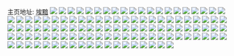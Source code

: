 主页地址: [埃黯](https://weibo.com/u/5022919607) 
![](https://wx4.sinaimg.cn/mw2000/005tVEQnly1h9mcxsoysdj31o0280e82.jpg) 
![](https://wx4.sinaimg.cn/mw2000/005tVEQnly1h9mcy1jgzej31o0280npd.jpg) 
![](https://wx4.sinaimg.cn/mw2000/005tVEQnly1h9mcyfs6npj31o0280b2a.jpg) 
![](https://wx4.sinaimg.cn/mw2000/005tVEQnly1h9mcxke8r2j33402c04qs.jpg) 
![](https://wx4.sinaimg.cn/mw2000/005tVEQnly1h8t5nunzfbj30wi1yc7wh.jpg) 
![](https://wx4.sinaimg.cn/mw2000/005tVEQnly1h8t5nhj1asj31kw2dce81.jpg) 
![](https://wx4.sinaimg.cn/mw2000/005tVEQnly1h8ofs3v3uhj31o0280x6p.jpg) 
![](https://wx4.sinaimg.cn/mw2000/005tVEQnly1h8ncmd7xm7j30wi0wiaeg.jpg) 
![](https://wx4.sinaimg.cn/mw2000/005tVEQnly1h8d3jt70tej32tu36cx6p.jpg) 
![](https://wx4.sinaimg.cn/mw2000/005tVEQnly1h826x2mthvj30wi1ycat7.jpg) 
![](https://wx4.sinaimg.cn/mw2000/005tVEQnly1h80cxhxbymj32c034whdv.jpg) 
![](https://wx4.sinaimg.cn/mw2000/005tVEQnly1h7wwzywg6uj30wi1ycajj.jpg) 
![](https://wx4.sinaimg.cn/mw2000/005tVEQnly1h7wx1iliavj30wi1ycb29.jpg) 
![](https://wx4.sinaimg.cn/mw2000/005tVEQnly1h7sft1a3bij31kw2dcnpd.jpg) 
![](https://wx4.sinaimg.cn/mw2000/005tVEQnly1h7nfl4dcpoj324a36ce83.jpg) 
![](https://wx4.sinaimg.cn/mw2000/005tVEQnly1h7nfla93jej31mn266b29.jpg) 
![](https://wx4.sinaimg.cn/mw2000/005tVEQnly1h7nfkxn3t0j32112peb29.jpg) 
![](https://wx4.sinaimg.cn/mw2000/005tVEQnly1h7nfkv3y9nj329f1ichdt.jpg) 
![](https://wx4.sinaimg.cn/mw2000/005tVEQnly1h7lbkjz6wnj32c02c0npd.jpg) 
![](https://wx4.sinaimg.cn/mw2000/005tVEQnly1h7lbkluvaaj31ud1ud1kx.jpg) 
![](https://wx4.sinaimg.cn/mw2000/005tVEQnly1h7lbkkczq5j30wi0widjr.jpg) 
![](https://wx4.sinaimg.cn/mw2000/005tVEQnly1h7hpj8kmycj32c02c01aq.jpg) 
![](https://wx4.sinaimg.cn/mw2000/005tVEQnly1h7gvhpu4noj32dx36cnfl.jpg) 
![](https://wx4.sinaimg.cn/mw2000/005tVEQnly1h7gqiwh33kj32dx36cnpf.jpg) 
![](https://wx4.sinaimg.cn/mw2000/005tVEQnly1h7gqiyn4utj32dc1kwqv5.jpg) 
![](https://wx4.sinaimg.cn/mw2000/005tVEQnly1h72xkwd3u1j32973094qr.jpg) 
![](https://wx4.sinaimg.cn/mw2000/005tVEQnly1h72xkudt3mj327b2xs4qq.jpg) 
![](https://wx4.sinaimg.cn/mw2000/005tVEQnly1h72xkyb3e0j32c0340hcd.jpg) 
![](https://wx4.sinaimg.cn/mw2000/005tVEQnly1h72xl0djtfj32c0340b2c.jpg) 
![](https://wx4.sinaimg.cn/mw2000/005tVEQnly1h72xkcssloj32402te7wj.jpg) 
![](https://wx4.sinaimg.cn/mw2000/005tVEQnly1h72xkhz06cj32c03404qp.jpg) 
![](https://wx4.sinaimg.cn/mw2000/005tVEQnly1h72xkj43fhj31jd21ugsu.jpg) 
![](https://wx4.sinaimg.cn/mw2000/005tVEQnly1h72xkfdwclj32c0340k75.jpg) 
![](https://wx4.sinaimg.cn/mw2000/005tVEQnly1h6ug2frv9bj325s2vqtdo.jpg) 
![](https://wx4.sinaimg.cn/mw2000/005tVEQnly1h6ug243m1sj32801o047x.jpg) 
![](https://wx4.sinaimg.cn/mw2000/005tVEQnly1h6ug2b0c7gj33402c0e84.jpg) 
![](https://wx4.sinaimg.cn/mw2000/005tVEQnly1h6q6m9f335j32c02c0hdt.jpg) 
![](https://wx4.sinaimg.cn/mw2000/005tVEQnly1h6q6maicihj32c02c07wh.jpg) 
![](https://wx4.sinaimg.cn/mw2000/005tVEQnly1h6kgz4ajlij30u00u046g.jpg) 
![](https://wx4.sinaimg.cn/mw2000/005tVEQnly1h6kgzc7qgej31yc0wi1gv.jpg) 
![](https://wx4.sinaimg.cn/mw2000/005tVEQnly1h6khemb7kdj313c1gg76w.jpg) 
![](https://wx4.sinaimg.cn/mw2000/005tVEQnly1h6kgz8cxs0j30wi1ycqo6.jpg) 
![](https://wx4.sinaimg.cn/mw2000/005tVEQnly1h6kh9qzg06j30wi1yce81.jpg) 
![](https://wx4.sinaimg.cn/mw2000/005tVEQnly1h6kh1lfas2j32c0340diy.jpg) 
![](https://wx4.sinaimg.cn/mw2000/005tVEQnly1h6ftit6q5wj326t2x2npe.jpg) 
![](https://wx4.sinaimg.cn/mw2000/005tVEQnly1h6ftirosjtj32c0340kjn.jpg) 
![](https://wx4.sinaimg.cn/mw2000/005tVEQnly1h66khrf89dj30u0140jvo.jpg) 
![](https://wx4.sinaimg.cn/mw2000/005tVEQnly1h66khnwoqyj32c02c0gq0.jpg) 
![](https://wx4.sinaimg.cn/mw2000/005tVEQnly1h66kiywjsej32c02c01ky.jpg) 
![](https://wx4.sinaimg.cn/mw2000/005tVEQnly1h61qdtdgmkj32c02c07st.jpg) 
![](https://wx4.sinaimg.cn/mw2000/005tVEQnly1h61qdpip91j32c02c0e81.jpg) 
![](https://wx4.sinaimg.cn/mw2000/005tVEQnly1h5zkhqpkvyj30u00u0goi.jpg) 
![](https://wx4.sinaimg.cn/mw2000/005tVEQnly1h5zkhq5i6pj30wi0wigw4.jpg) 
![](https://wx4.sinaimg.cn/mw2000/005tVEQnly1h5snxnkkntj32801o0b2a.jpg) 
![](https://wx4.sinaimg.cn/mw2000/005tVEQnly1h5dd1rb1hlj32c02c0b2a.jpg) 
![](https://wx4.sinaimg.cn/mw2000/005tVEQnly1h5dd1wjzsaj32c0340b2c.jpg) 
![](https://wx4.sinaimg.cn/mw2000/005tVEQnly1h5dd1z69oqj32c02c0e82.jpg) 
![](https://wx4.sinaimg.cn/mw2000/005tVEQnly1h4utb4hcswj32c03401kz.jpg) 
![](https://wx4.sinaimg.cn/mw2000/005tVEQnly1h4utb11y5hj33402c07wi.jpg) 
![](https://wx4.sinaimg.cn/mw2000/005tVEQnly1h4ovoqcbz4j32c03404qq.jpg) 
![](https://wx4.sinaimg.cn/mw2000/005tVEQnly1h4ovord8eaj317q1mcwzt.jpg) 
![](https://wx4.sinaimg.cn/mw2000/005tVEQnly1h4ovot7bh3j329z29z7wi.jpg) 
![](https://wx4.sinaimg.cn/mw2000/005tVEQnly1h4lpg2404zj32c0340hdu.jpg) 
![](https://wx4.sinaimg.cn/mw2000/005tVEQnly1h4lpg8ds40j32c02c0qv6.jpg) 
![](https://wx4.sinaimg.cn/mw2000/005tVEQnly1h4lpg3gl9tj32c02c0x6p.jpg) 
![](https://wx4.sinaimg.cn/mw2000/005tVEQnly1h4lpg4uhcnj32c0340npd.jpg) 
![](https://wx4.sinaimg.cn/mw2000/005tVEQnly1h4lpgjo8isj32c021g1ky.jpg) 
![](https://wx4.sinaimg.cn/mw2000/005tVEQnly1h4ie3q3p8gj327p2yc4qr.jpg) 
![](https://wx4.sinaimg.cn/mw2000/005tVEQnly1h4ie3fgjlxj326l26l1ky.jpg) 
![](https://wx4.sinaimg.cn/mw2000/005tVEQnly1h4ie3hgenvj326c26c1ky.jpg) 
![](https://wx4.sinaimg.cn/mw2000/005tVEQnly1h4ie3m5zk1j32c0340hdw.jpg) 
![](https://wx4.sinaimg.cn/mw2000/005tVEQnly1h4h9np18aaj30u01400yq.jpg) 
![](https://wx4.sinaimg.cn/mw2000/005tVEQnly1h4h9nq9tubj30u01407ca.jpg) 
![](https://wx4.sinaimg.cn/mw2000/005tVEQnly1h4h9npjx0ij30u0141n4z.jpg) 
![](https://wx4.sinaimg.cn/mw2000/005tVEQnly1h4h9nof46fj30u0140grw.jpg) 
![](https://wx4.sinaimg.cn/mw2000/005tVEQnly1h4g0cqgcjij31cn1svnnn.jpg) 
![](https://wx4.sinaimg.cn/mw2000/005tVEQnly1h4g0cp7kayj32c02c07wh.jpg) 
![](https://wx4.sinaimg.cn/mw2000/005tVEQnly1h4fzvfzmacj32c02c0u0y.jpg) 
![](https://wx4.sinaimg.cn/mw2000/005tVEQnly1h4fzvnvf42j32c0340npg.jpg) 
![](https://wx4.sinaimg.cn/mw2000/005tVEQnly1h4emq12kcwj30u00u07ai.jpg) 
![](https://wx4.sinaimg.cn/mw2000/005tVEQnly1h4emq0ovoqj31b01qoh69.jpg) 
![](https://wx4.sinaimg.cn/mw2000/005tVEQnly1h3ywhi6f7nj32c0340hdu.jpg) 
![](https://wx4.sinaimg.cn/mw2000/005tVEQnly1h3wgiltcs1j31sc2dskjl.jpg) 
![](https://wx4.sinaimg.cn/mw2000/005tVEQnly1h3t7ngft5sj324x2ukb2a.jpg) 
![](https://wx4.sinaimg.cn/mw2000/005tVEQnly1h3t7ngyzh8j31540u049n.jpg) 
![](https://wx4.sinaimg.cn/mw2000/005tVEQnly1h39b0qjvfgj329f30lqv6.jpg) 
![](https://wx4.sinaimg.cn/mw2000/005tVEQnly1h39b0tas4dj33402c0qv7.jpg) 
![](https://wx4.sinaimg.cn/mw2000/005tVEQnly1h39b0vn9gwj32c02c0hdu.jpg) 
![](https://wx4.sinaimg.cn/mw2000/005tVEQnly1h34g21rjfkj31o0280x6p.jpg) 
![](https://wx4.sinaimg.cn/mw2000/005tVEQnly1h34g1xqqaij31o0280u0x.jpg) 
![](https://wx4.sinaimg.cn/mw2000/005tVEQnly1h33mkqn47tj32c03407wi.jpg) 
![](https://wx4.sinaimg.cn/mw2000/005tVEQnly1h33mkpqh6xj31sc2dsqv5.jpg) 
![](https://wx4.sinaimg.cn/mw2000/005tVEQnly1h31a2ickuzj320y31fx6p.jpg) 
![](https://wx4.sinaimg.cn/mw2000/005tVEQnly1h31a2gy2hrj31o02804qq.jpg) 
![](https://wx4.sinaimg.cn/mw2000/005tVEQnly1h2xtjlqmofj30u01hctjk.jpg) 
![](https://wx4.sinaimg.cn/mw2000/005tVEQnly1h2xtjmuqxnj30u011in8j.jpg) 
![](https://wx4.sinaimg.cn/mw2000/005tVEQnly1h2xtjndt3ij30u011iajx.jpg) 
![](https://wx4.sinaimg.cn/mw2000/005tVEQnly1h2xtjmcuw6j30m80et40k.jpg) 
![](https://wx4.sinaimg.cn/mw2000/005tVEQnly1h2xtjojm5jj30rf0u8wj2.jpg) 
![](https://wx4.sinaimg.cn/mw2000/005tVEQnly1h2xtjow242j30u011dn6f.jpg) 
![](https://wx4.sinaimg.cn/mw2000/005tVEQnly1h2xtjkz0hij30u011in8t.jpg) 
![](https://wx4.sinaimg.cn/mw2000/005tVEQnly1h2xtjpgy4bj30u011idw2.jpg) 
![](https://wx4.sinaimg.cn/mw2000/005tVEQnly1h2xtjq7hi2j30u011iwvj.jpg) 
![](https://wx4.sinaimg.cn/mw2000/005tVEQnly1h2jrz9waklj30wi1ycu0y.jpg) 
![](https://wx4.sinaimg.cn/mw2000/005tVEQnly1h2jhm8h92yj31sc1scqv5.jpg) 
![](https://wx4.sinaimg.cn/mw2000/005tVEQnly1h2hfpeqlbjj32x02304qr.jpg) 
![](https://wx4.sinaimg.cn/mw2000/005tVEQnly1h2hfpbiqwrj331d2a0hdv.jpg) 
![](https://wx4.sinaimg.cn/mw2000/005tVEQnly1h2hfp85aq8j32c02c0e82.jpg) 
![](https://wx4.sinaimg.cn/mw2000/005tVEQnly1h2hfp5y6kaj32tf23ze81.jpg) 
![](https://wx4.sinaimg.cn/mw2000/005tVEQnly1h21j6yksbaj31o02801kz.jpg) 
![](https://wx4.sinaimg.cn/mw2000/005tVEQnly1h1z6p7actuj32c02c0hdt.jpg) 
![](https://wx4.sinaimg.cn/mw2000/005tVEQnly1h1biv50qphj323u1kw7wh.jpg) 
![](https://wx4.sinaimg.cn/mw2000/005tVEQnly1h1biv3cd5jj323u1kw7wh.jpg) 
![](https://wx4.sinaimg.cn/mw2000/005tVEQnly1h1biv46vcpj31kw23u7wh.jpg) 
